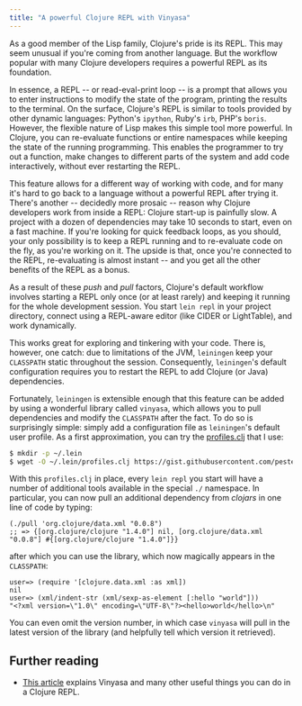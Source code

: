 ```yaml
---
title: "A powerful Clojure REPL with Vinyasa"
---
```


As a good member of the Lisp family, Clojure's pride is its REPL. This may seem
unusual if you're coming from another language. But the workflow popular with many
Clojure developers requires a powerful REPL as its foundation.

In essence, a REPL -- or read-eval-print loop -- is a prompt that allows you to
enter instructions to modify the state of the program, printing the results to
the terminal. On the surface, Clojure's REPL is similar to tools provided by
other dynamic languages: Python's `ipython`, Ruby's `irb`, PHP's
`boris`. However, the flexible nature of Lisp makes this simple tool more
powerful. In Clojure, you can re-evaluate functions or entire namespaces while
keeping the state of the running programming. This enables the programmer to try
out a function, make changes to different parts of the system and add code
interactively, without ever restarting the REPL.

This feature allows for a different way of working with code, and for many it's
hard to go back to a language without a powerful REPL after trying it. There's
another -- decidedly more prosaic -- reason why Clojure developers work from
inside a REPL: Clojure start-up is painfully slow. A project with a dozen of
dependencies may take 10 seconds to start, even on a fast machine. If you're
looking for quick feedback loops, as you should, your only possibility is to
keep a REPL running and to re-evaluate code on the fly, as you're working on
it. The upside is that, once you're connected to the REPL, re-evaluating is
almost instant -- and you get all the other benefits of the REPL as a bonus.

As a result of these *push* and *pull* factors, Clojure's default workflow
involves starting a REPL only once (or at least rarely) and keeping it running
for the whole development session. You start `lein repl` in your project
directory, connect using a REPL-aware editor (like CIDER or LightTable), and
work dynamically.

This works great for exploring and tinkering with your code. There is, however,
one catch: due to limitations of the JVM, `leiningen` keep your `CLASSPATH`
static throughout the session. Consequently, `leiningen`'s default configuration
requires you to restart the REPL to add Clojure (or Java) dependencies.

Fortunately, `leiningen` is extensible enough that this feature can be added
by using a wonderful library called `vinyasa`, which allows you to pull
dependencies and modify the `CLASSPATH` after the fact. To do so is surprisingly
simple: simply add a configuration file as `leiningen`'s default user
profile. As a first approximation, you can try the
[profiles.clj](https://gist.github.com/pesterhazy/0d37bfffc9d7264c3b35) that I use:

``` bash
$ mkdir -p ~/.lein
$ wget -O ~/.lein/profiles.clj https://gist.githubusercontent.com/pesterhazy/0d37bfffc9d7264c3b35/raw/f754399b79ae39380a0015b6cba85b8ef76d3c72/profiles.clj
```

With this `profiles.clj` in place, every `lein repl` you start will have a number
of additional tools available in the special `./` namespace. In particular, you
can now pull an additional dependency from *clojars* in one line of code by typing:

```
(./pull 'org.clojure/data.xml "0.0.8")
;; => {[org.clojure/clojure "1.4.0"] nil, [org.clojure/data.xml "0.0.8"] #{[org.clojure/clojure "1.4.0"]}}
```

after which you can use the library, which now magically appears in the `CLASSPATH`:

```
user=> (require '[clojure.data.xml :as xml])
nil
user=> (xml/indent-str (xml/sexp-as-element [:hello "world"]))
"<?xml version=\"1.0\" encoding=\"UTF-8\"?><hello>world</hello>\n"
```

You can even omit the version number, in which case `vinyasa` will pull in the
latest version of the library (and helpfully tell which version it retrieved).

## Further reading

- [This article](http://dev.solita.fi/2014/03/18/pimp-my-repl.html) explains
  Vinyasa and many other useful things you can do in a Clojure REPL.
